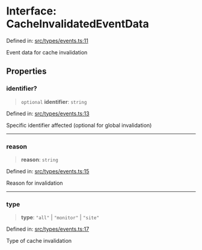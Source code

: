 # Interface: CacheInvalidatedEventData

Defined in: [src/types/events.ts:11](https://github.com/Nick2bad4u/Uptime-Watcher/blob/main/src/types/events.ts#L11)

Event data for cache invalidation

## Properties

### identifier?

> `optional` **identifier**: `string`

Defined in: [src/types/events.ts:13](https://github.com/Nick2bad4u/Uptime-Watcher/blob/main/src/types/events.ts#L13)

Specific identifier affected (optional for global invalidation)

***

### reason

> **reason**: `string`

Defined in: [src/types/events.ts:15](https://github.com/Nick2bad4u/Uptime-Watcher/blob/main/src/types/events.ts#L15)

Reason for invalidation

***

### type

> **type**: `"all"` \| `"monitor"` \| `"site"`

Defined in: [src/types/events.ts:17](https://github.com/Nick2bad4u/Uptime-Watcher/blob/main/src/types/events.ts#L17)

Type of cache invalidation
